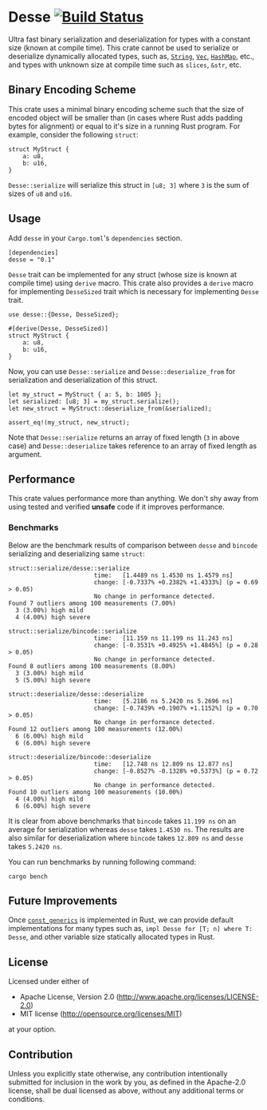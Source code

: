 # Desse [![Build Status](https://travis-ci.org/devashishdxt/desse.svg?branch=master)](https://travis-ci.org/devashishdxt/desse)
Ultra fast binary serialization and deserialization for types with a constant size (known at compile time). This
crate cannot be used to serialize or deserialize dynamically allocated types, such as,
[`String`](std::string::String), [`Vec`](std::vec::Vec), [`HashMap`](std::collections::HashMap), etc., and types 
with unknown size at compile time such as `slices`, `&str`, etc.

## Binary Encoding Scheme
This crate uses a minimal binary encoding scheme such that the size of encoded object will be smaller than (in cases
where Rust adds padding bytes for alignment) or equal to it's size in a running Rust program. For example, consider
the following `struct`:

```
struct MyStruct {
    a: u8,
    b: u16,
}
```

`Desse::serialize` will serialize this struct in `[u8; 3]` where `3` is the sum of sizes of `u8` and `u16`.

## Usage
Add `desse` in your `Cargo.toml`'s `dependencies` section.
```
[dependencies]
desse = "0.1"
```

`Desse` trait can be implemented for any struct (whose size is known at compile time) using `derive` macro. This
crate also provides a `derive` macro for implementing `DesseSized` trait which is necessary for implementing `Desse`
trait.
```
use desse::{Desse, DesseSized};

#[derive(Desse, DesseSized)]
struct MyStruct {
    a: u8,
    b: u16,
}
```

Now, you can use `Desse::serialize` and `Desse::deserialize_from` for serialization and deserialization of this 
struct.

```
let my_struct = MyStruct { a: 5, b: 1005 };
let serialized: [u8; 3] = my_struct.serialize();
let new_struct = MyStruct::deserialize_from(&serialized);

assert_eq!(my_struct, new_struct);
```

Note that `Desse::serialize` returns an array of fixed length (`3` in above case) and `Desse::deserialize` takes
reference to an array of fixed length as argument.

## Performance
This crate values performance more than anything. We don't shy away from using tested and verified **unsafe** code
if it improves performance.

### Benchmarks
Below are the benchmark results of comparison between `desse` and `bincode` serializing and deserializing same `struct`:
```
struct::serialize/desse::serialize
                        time:   [1.4489 ns 1.4530 ns 1.4579 ns]
                        change: [-0.7337% +0.2382% +1.4333%] (p = 0.69 > 0.05)
                        No change in performance detected.
Found 7 outliers among 100 measurements (7.00%)
  3 (3.00%) high mild
  4 (4.00%) high severe

struct::serialize/bincode::serialize
                        time:   [11.159 ns 11.199 ns 11.243 ns]
                        change: [-0.3531% +0.4925% +1.4845%] (p = 0.28 > 0.05)
                        No change in performance detected.
Found 8 outliers among 100 measurements (8.00%)
  3 (3.00%) high mild
  5 (5.00%) high severe

struct::deserialize/desse::deserialize
                        time:   [5.2186 ns 5.2420 ns 5.2696 ns]
                        change: [-0.7439% +0.1907% +1.1152%] (p = 0.70 > 0.05)
                        No change in performance detected.
Found 12 outliers among 100 measurements (12.00%)
  6 (6.00%) high mild
  6 (6.00%) high severe

struct::deserialize/bincode::deserialize
                        time:   [12.748 ns 12.809 ns 12.877 ns]
                        change: [-0.8527% -0.1328% +0.5373%] (p = 0.72 > 0.05)
                        No change in performance detected.
Found 10 outliers among 100 measurements (10.00%)
  4 (4.00%) high mild
  6 (6.00%) high severe
```

It is clear from above benchmarks that `bincode` takes `11.199 ns` on an average for serialization whereas `desse` takes
`1.4530 ns`. The results are also similar for deserialization where `bincode` takes `12.809 ns` and `desse` takes
`5.2420 ns`.

You can run benchmarks by running following command:
```
cargo bench
```

## Future Improvements
Once [`const_generics`](https://github.com/rust-lang/rfcs/blob/master/text/2000-const-generics.md) is implemented
in Rust, we can provide default implementations for many types such as, `impl Desse for [T; n] where T: Desse`, and
other variable size statically allocated types in Rust.

## License
Licensed under either of
- Apache License, Version 2.0 (http://www.apache.org/licenses/LICENSE-2.0)
- MIT license (http://opensource.org/licenses/MIT)

at your option.

## Contribution
Unless you explicitly state otherwise, any contribution intentionally submitted for inclusion in the work by you, as 
defined in the Apache-2.0 license, shall be dual licensed as above, without any additional terms or conditions.
